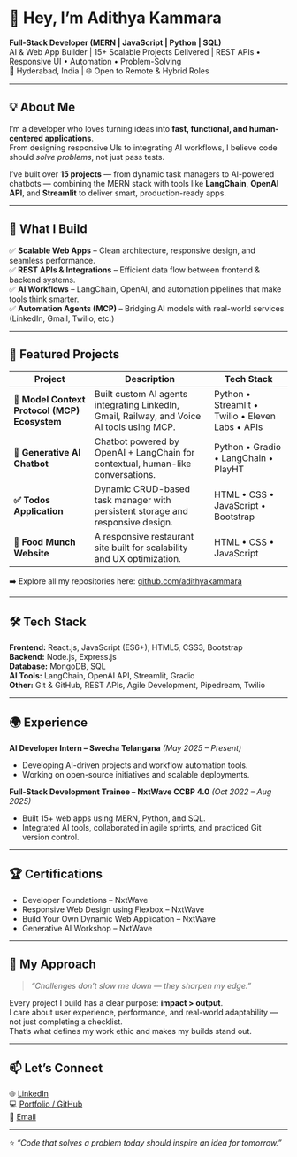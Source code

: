 # 👋 Hey, I’m Adithya Kammara  

**Full-Stack Developer (MERN | JavaScript | Python | SQL)**  
AI & Web App Builder | 15+ Scalable Projects Delivered | REST APIs • Responsive UI • Automation • Problem-Solving  
📍 Hyderabad, India | 🌐 Open to Remote & Hybrid Roles  

---

## 💡 About Me  

I’m a developer who loves turning ideas into **fast, functional, and human-centered applications**.  
From designing responsive UIs to integrating AI workflows, I believe code should *solve problems*, not just pass tests.  

I’ve built over **15 projects** — from dynamic task managers to AI-powered chatbots — combining the MERN stack with tools like **LangChain**, **OpenAI API**, and **Streamlit** to deliver smart, production-ready apps.  

---

## 🧩 What I Build  

✅ **Scalable Web Apps** – Clean architecture, responsive design, and seamless performance.  
✅ **REST APIs & Integrations** – Efficient data flow between frontend & backend systems.  
✅ **AI Workflows** – LangChain, OpenAI, and automation pipelines that make tools think smarter.  
✅ **Automation Agents (MCP)** – Bridging AI models with real-world services (LinkedIn, Gmail, Twilio, etc.)  

---

## 🧠 Featured Projects  

| Project | Description | Tech Stack |
|----------|--------------|------------|
| **🚀 Model Context Protocol (MCP) Ecosystem** | Built custom AI agents integrating LinkedIn, Gmail, Railway, and Voice AI tools using MCP. | Python • Streamlit • Twilio • Eleven Labs • APIs |
| **🤖 Generative AI Chatbot** | Chatbot powered by OpenAI + LangChain for contextual, human-like conversations. | Python • Gradio • LangChain • PlayHT |
| **✅ Todos Application** | Dynamic CRUD-based task manager with persistent storage and responsive design. | HTML • CSS • JavaScript • Bootstrap |
| **🍴 Food Munch Website** | A responsive restaurant site built for scalability and UX optimization. | HTML • CSS • JavaScript |

➡️ Explore all my repositories here: [github.com/adithyakammara](https://github.com/adithyakammara)

---

## 🛠️ Tech Stack  

**Frontend:** React.js, JavaScript (ES6+), HTML5, CSS3, Bootstrap  
**Backend:** Node.js, Express.js  
**Database:** MongoDB, SQL  
**AI Tools:** LangChain, OpenAI API, Streamlit, Gradio  
**Other:** Git & GitHub, REST APIs, Agile Development, Pipedream, Twilio  

---

## 🌍 Experience  

**AI Developer Intern – Swecha Telangana** *(May 2025 – Present)*  
- Developing AI-driven projects and workflow automation tools.  
- Working on open-source initiatives and scalable deployments.  

**Full-Stack Development Trainee – NxtWave CCBP 4.0** *(Oct 2022 – Aug 2025)*  
- Built 15+ web apps using MERN, Python, and SQL.  
- Integrated AI tools, collaborated in agile sprints, and practiced Git version control.  

---

## 🏆 Certifications  

- Developer Foundations – NxtWave  
- Responsive Web Design using Flexbox – NxtWave  
- Build Your Own Dynamic Web Application – NxtWave  
- Generative AI Workshop – NxtWave  

---

## 🧭 My Approach  

> *“Challenges don’t slow me down — they sharpen my edge.”*  

Every project I build has a clear purpose: **impact > output**.  
I care about user experience, performance, and real-world adaptability — not just completing a checklist.  
That’s what defines my work ethic and makes my builds stand out.

---

## 📫 Let’s Connect  

🌐 [LinkedIn](https://www.linkedin.com/in/adithyakammara)  
💻 [Portfolio / GitHub](https://github.com/adithyakammara)  
📧 [Email](mailto:adithyakammara@gmail.com)

---

⭐ *“Code that solves a problem today should inspire an idea for tomorrow.”*  
